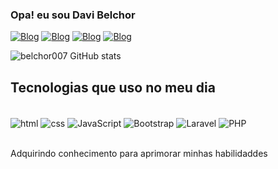 ### Opa! eu sou Davi Belchor 

[![Blog](https://img.shields.io/badge/GitHub-100000?style=for-the-badge&logo=github&logoColor=white)](https://github.com/belchor007)
[![Blog](https://img.shields.io/badge/LinkedIn-0077B5?style=for-the-badge&logo=linkedin&logoColor=white)](https://www.linkedin.com/in/davibelchor/)
[![Blog](https://img.shields.io/badge/Gmail-D14836?style=for-the-badge&logo=gmail&logoColor=white)](mailto:davibelkyor@gmail.com?subject=davibelkyor@gmail.com&body=davibelkyor@gmail.com)
[![Blog](https://img.shields.io/badge/Instagram-E4405F?style=for-the-badge&logo=instagram&logoColor=white)](https://www.instagram.com/dvz_dev/)

![belchor007 GitHub stats](https://github-readme-stats.vercel.app/api?username=belchor007&show_icons=true&theme=dark)

## Tecnologias que uso no meu dia

<div style="display: inline_black"></br>

<img align="center" alt="html" src="https://img.shields.io/badge/HTML-239120?style=for-the-badge&logo=html5&logoColor=white" />
<img align="center" alt="css" src="https://img.shields.io/badge/CSS-239120?&style=for-the-badge&logo=css3&logoColor=white"/>
<img align="center" alt="JavaScript" src="https://img.shields.io/badge/JavaScript-F7DF1E?style=for-the-badge&logo=javascript&logoColor=black" /> 
<img align="center" alt="Bootstrap" src="https://img.shields.io/badge/Bootstrap-563D7C?style=for-the-badge&logo=bootstrap&logoColor=white" /> 
<img align="center" alt="Laravel" src="https://img.shields.io/badge/Laravel-FF2D20?style=for-the-badge&logo=laravel&logoColor=white" /> 
<img align="center" alt="PHP" src="https://img.shields.io/badge/PHP-777BB4?style=for-the-badge&logo=php&logoColor=white" /> 

</div></br>

Adquirindo conhecimento para aprimorar minhas habilidaddes





